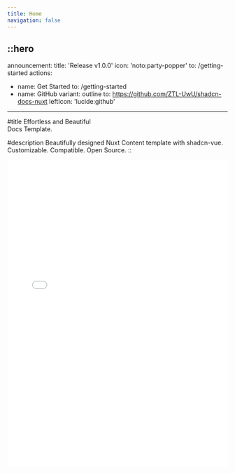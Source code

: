 ```yaml
---
title: Home
navigation: false
---
```


::hero
---
announcement:
  title: 'Release v1.0.0'
  icon: 'noto:party-popper'
  to: /getting-started
actions:
  - name: Get Started
    to: /getting-started
  - name: GitHub
    variant: outline
    to: https://github.com/ZTL-UwU/shadcn-docs-nuxt
    leftIcon: 'lucide:github'
---

#title
Effortless and Beautiful<br>Docs Template.

#description
Beautifully designed Nuxt Content template with shadcn-vue.<br>Customizable. Compatible. Open Source.
::

<div class="border rounded-lg shadow-md">
  <iframe src="/getting-started/writing/components" height="700" width="100%" class="rounded-lg" scrolling="no" frameborder="0">
</div>
